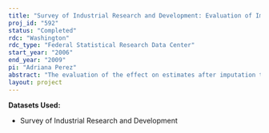 ```yaml
---
title: "Survey of Industrial Research and Development: Evaluation of Imputation Methods"
proj_id: "592"
status: "Completed"
rdc: "Washington"
rdc_type: "Federal Statistical Research Data Center"
start_year: "2006"
end_year: "2009"
pi: "Adriana Perez"
abstract: "The evaluation of the effect on estimates after imputation techniques have been applied and accounting for its uncertainty is an important enterprise in any survey. This research project seeks to carry out an in-depth evaluation of the effect of the current implemented imputation techniques in the annual Survey of Industrial Research and Development (SIRD).  Since the early 1990s, there has not been a systematic evaluation of the current imputation procedures and their effects on survey estimates. The purpose of this project is to evaluate and recommend improvements to the current imputation methods in the SIRD. Specifically, we will use the 1999-2003 SIRD datasets at the Center for Economic Studies to evaluate the effects of current imputation methods on survey estimates in the SIRD. This project has three aims: (1) to describe the current imputation methods currently used in the SIRD; (2) to evaluate the effectiveness of the current imputation methods through precision and accuracy measures; and (3) to compare current imputation methods with alter-native imputation methods and formulate recommendations for improvement. The overall goal is to assess the effect of the imputation techniques on the quality of this survey data, including variance estimates. Simulations will be carried out using standard precision and accuracy measures (bias, variance, and mean square error) for evaluating the current imputation methods. Multivariate distributional patterns of missing-ness will be described during implementation of simulations. Sensitivity analysis will be con-ducted to describe worst and best case scenarios on departures from current observed percentages of missingness."
layout: project
---
```


**Datasets Used:**

  - Survey of Industrial Research and Development 

